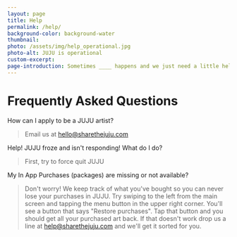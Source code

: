 ```yaml
---
layout: page
title: Help
permalink: /help/
background-color: background-water
thumbnail: 
photo: /assets/img/help_operational.jpg
photo-alt: JUJU is operational
custom-excerpt: 
page-introduction: Sometimes ____ happens and we just need a little help.
---
```


Frequently Asked Questions
==========================

How can I apply to be a JUJU artist?

> Email us at hello@sharethejuju.com


Help! JUJU froze and isn't responding! What do I do?

> First, try to force quit JUJU


My In App Purchases (packages) are missing or not available?

> Don't worry! We keep track of what you've bought so you can never lose
> your purchases in JUJU. Try swiping to the left from the main screen
> and tapping the menu button in the upper right corner. You'll see a 
> button that says "Restore purchases". Tap that button and you should get
> all your purchased art back. If that doesn't work drop us a line at
> help@sharethejuju.com and we'll get it sorted for you.
